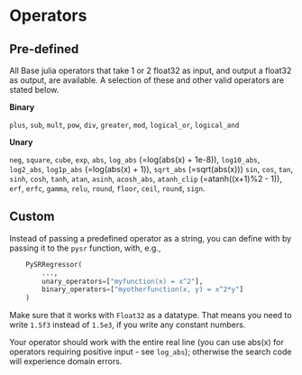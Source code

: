 # Operators

## Pre-defined

All Base julia operators that take 1 or 2 float32 as input,
and output a float32 as output, are available. A selection
of these and other valid operators are stated below.

**Binary**

`plus`, `sub`, `mult`, `pow`, `div`, `greater`, `mod`, `logical_or`,
`logical_and`

**Unary**

`neg`,
`square`,
`cube`,
`exp`,
`abs`,
`log_abs` (=log(abs(x) + 1e-8)),
`log10_abs`,
`log2_abs`,
`log1p_abs` (=log(abs(x) + 1)),
`sqrt_abs` (=sqrt(abs(x)))
`sin`,
`cos`,
`tan`,
`sinh`,
`cosh`,
`tanh`,
`atan`,
`asinh`,
`acosh_abs`,
`atanh_clip` (=atanh((x+1)%2 - 1)),
`erf`,
`erfc`,
`gamma`,
`relu`,
`round`,
`floor`,
`ceil`,
`round`,
`sign`.

## Custom

Instead of passing a predefined operator as a string,
you can define with by passing it to the `pysr` function, with, e.g.,

```python
    PySRRegressor(
        ...,
        unary_operators=["myfunction(x) = x^2"],
        binary_operators=["myotherfunction(x, y) = x^2*y"]
    )
```


Make sure that it works with
`Float32` as a datatype. That means you need to write `1.5f3`
instead of `1.5e3`, if you write any constant numbers.

Your operator should work with the entire real line (you can use
abs(x) for operators requiring positive input - see `log_abs`); otherwise
the search code will experience domain errors.


